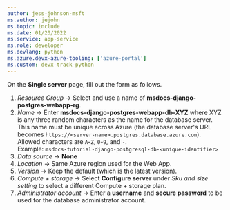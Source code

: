 ```yaml
---
author: jess-johnson-msft
ms.author: jejohn
ms.topic: include
ms.date: 01/20/2022
ms.service: app-service
ms.role: developer
ms.devlang: python
ms.azure.devx-azure-tooling: ['azure-portal']
ms.custom: devx-track-python
---
```


On the **Single server** page, fill out the form as follows.

1. *Resource Group* &rarr; Select and use a name of **msdocs-django-postgres-webapp-rg**.
1. *Name* &rarr; Enter **msdocs-django-postgres-webapp-db-XYZ** where XYZ is any three random characters as the name for the database server. This name must be unique across Azure (the database server's URL becomes `https://<server-name>.postgres.database.azure.com`). Allowed characters are `A`-`Z`, `0`-`9`, and `-`. <br />
 Example: `msdocs-tutorial-django-postgresql-db-<unique-identifier>`
1. *Data source* &rarr; **None**
1. *Location* &rarr; Same Azure region used for the Web App.
1. *Version* &rarr; Keep the default (which is the latest version).
1. *Compute + storage* &rarr; Select **Configure server** under *Sku and size setting* to select a different Compute + storage plan.
1. *Administrator account* &rarr; Enter a **username** and **secure password** to be used for the database administrator account.
